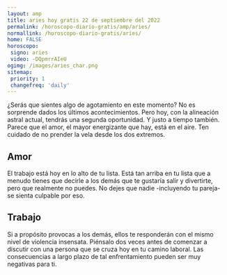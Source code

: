 ```yaml
---
layout: amp
title: aries hoy gratis 22 de septiembre del 2022 
permalink: /horoscopo-diario-gratis/amp/aries/
normallink: /horoscopo-diario-gratis/aries/
home: FALSE
horoscopo:
 signo: aries
 video: -DQpmrrAIeU
ogimg: /images/aries_char.png
sitemap:
 priority: 1
 changefreq: 'daily'
---
```



¿Serás que sientes algo de agotamiento en este momento? No es sorprende dados los últimos acontecimientos. Pero hoy, con la alineación astral actual, tendrás una segunda oportunidad. Y justo a tiempo también. Parece que el amor, el mayor energizante que hay, está en el aire. Ten cuidado de no prender la vela desde los dos extremos.

## Amor

El trabajo está hoy en lo alto de tu lista. Está tan arriba en tu lista que a menudo tienes que decirle a los demás que te gustaría salir y divertirte, pero que realmente no puedes. No dejes que nadie -incluyendo tu pareja- se sienta culpable por eso.

## Trabajo

Si a propósito provocas a los demás, ellos te responderán con el mismo nivel de violencia insensata. Piénsalo dos veces antes de comenzar a discutir con una persona que se cruza hoy en tu camino laboral. Las consecuencias a largo plazo de tal enfrentamiento pueden ser muy negativas para ti.